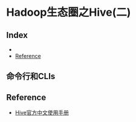 Hadoop生态圈之Hive(二)
===

Index
---
- [](#)
- [Reference](#Reference)

## 命令行和CLIs
## Reference
- [Hive官方中文使用手册](https://blog.csdn.net/maizi1045/article/details/79455347)
